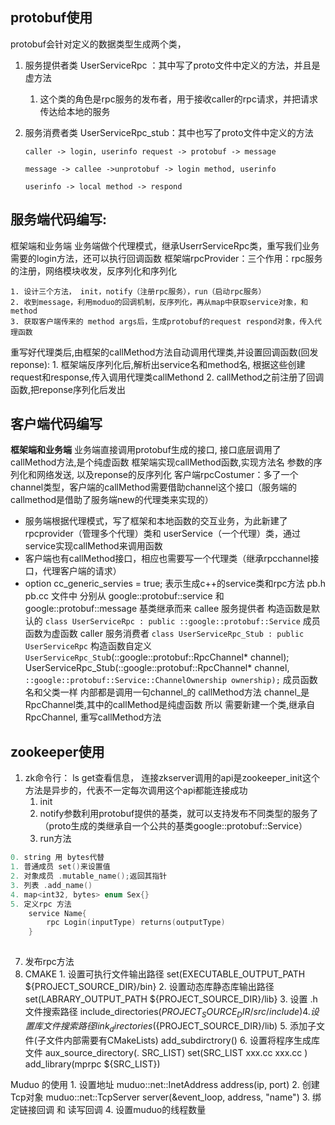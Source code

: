 ## protobuf使用

protobuf会针对定义的数据类型生成两个类，

1. 服务提供者类 UserServiceRpc ：其中写了proto文件中定义的方法，并且是虚方法
	1. 这个类的角色是rpc服务的发布者，用于接收caller的rpc请求，并把请求传达给本地的服务
	
2. 服务消费者类 UserServiceRpc_stub：其中也写了proto文件中定义的方法

   ```
   caller -> login, userinfo request -> protobuf -> message
   
   message -> callee ->unprotobuf -> login method, userinfo
   
   userinfo -> local method -> respond
   ```

   

## 服务端代码编写:

框架端和业务端
业务端做个代理模式，继承UserrServiceRpc类，重写我们业务需要的login方法，还可以执行回调函数
框架端rpcProvider：三个作用：rpc服务的注册，网络模块收发，反序列化和序列化

	1. 设计三个方法， init，notify（注册rpc服务），run（启动rpc服务）
	2. 收到message，利用moduo的回调机制，反序列化，再从map中获取service对象，和method
	3. 获取客户端传来的 method args后，生成protobuf的request respond对象，传入代理函数

重写好代理类后,由框架的callMethod方法自动调用代理类,并设置回调函数(回发reponse):
	1. 框架端反序列化后,解析出service名和method名, 根据这些创建request和response,传入调用代理类callMethond
	2. callMethod之前注册了回调函数,把reponse序列化后发出

## 客户端代码编写

**框架端和业务端**
业务端直接调用protobuf生成的接口, 接口底层调用了callMethod方法,是个纯虚函数
框架端实现callMethod函数,实现方法名 参数的序列化和网络发送, 以及reponse的反序列化
客户端rpcCostumer：多了一个channel类型，客户端的callMethod需要借助channel这个接口（服务端的callmethod是借助了服务端new的代理类来实现的）
- 服务端根据代理模式，写了框架和本地函数的交互业务，为此新建了rpcprovider（管理多个代理）类和 userService（一个代理）类，通过service实现callMethod来调用函数
- 客户端也有callMethod接口，相应也需要写一个代理类（继承rpcchannel接口，代理客户端的请求）
- option cc_generic_servies = true; 表示生成c++的service类和rpc方法
  	pb.h pb.cc 文件中	分别从 google::protobuf::service 和 google::protobuf::message 基类继承而来 
  	callee 服务提供者
  		构造函数是默认的
  		`class UserServiceRpc : public ::google::protobuf::Service`
  		成员函数为虚函数
  	caller 服务消费者
  		`class UserServiceRpc_Stub : public UserServiceRpc`
  		构造函数自定义
  		`UserServiceRpc_Stu`b(::google::protobuf::RpcChannel* channel);`
  		`UserServiceRpc_Stub(::google::protobuf::RpcChannel* channel,`
                     ::google::protobuf::Service::ChannelOwnership ownership);`
              成员函数名和父类一样
              	内部都是调用一句channel_的 callMethod方法
              	channel_是 RpcChannel类,其中的callMethod是纯虚函数
  		所以
  		需要新建一个类,继承自RpcChannel, 重写callMethod方法



## zookeeper使用

1. zk命令行： ls get查看信息，
	连接zkserver调用的api是zookeeper_init这个方法是异步的，代表不一定每次调用这个api都能连接成功
	1. init
	2. notify参数利用protobuf提供的基类，就可以支持发布不同类型的服务了（proto生成的类继承自一个公共的基类google::protobuf::Service）
	3. run方法




```cpp
0. string 用 bytes代替
1. 普通成员 set()来设置值
2. 对象成员 .mutable_name();返回其指针	
3. 列表 .add_name()
4. map<int32, bytes> enum Sex{}
5. 定义rpc 方法
	service Name{
		rpc Login(inputType) returns(outputType)
	}
		
```
7. 发布rpc方法
8. CMAKE
    	1. 设置可执行文件输出路径
        	set(EXECUTABLE_OUTPUT_PATH ${PROJECT_SOURCE_DIR}/bin}
    	2. 设置动态库静态库输出路径
      set(LABRARY_OUTPUT_PATH ${PROJECT_SOURCE_DIR}/lib}
    	3. 设置 .h 文件搜索路径 
      include_directories(${PROJECT_SOURCE_DIR}/src/include)
    	4. 设置 库文件搜索路径
      link_directories(${PROJECT_SOURCE_DIR}/lib)
    	5. 添加子文件(子文件内部需要有CMakeLists)
      add_subdirctrory()
    	6. 设置将程序生成库文件
      aux_source_directory(. SRC_LIST)
      set(SRC_LIST xxx.cc xxx.cc )
      add_library(mprpc ${SRC_LIST})

Muduo 的使用
	1. 设置地址 muduo::net::InetAddress address(ip, port)
	2. 创建Tcp对象 muduo::net::TcpServer server(&event_loop, address, "name")
	3. 绑定链接回调 和 读写回调
	4. 设置muduo的线程数量